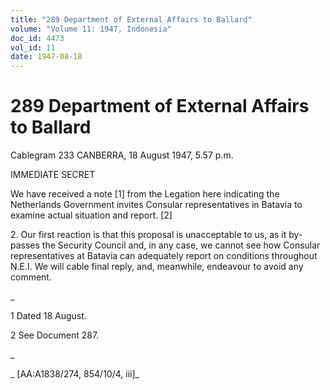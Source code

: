 ```yaml
---
title: "289 Department of External Affairs to Ballard"
volume: "Volume 11: 1947, Indonesia"
doc_id: 4473
vol_id: 11
date: 1947-08-18
---
```


# 289 Department of External Affairs to Ballard

Cablegram 233 CANBERRA, 18 August 1947, 5.57 p.m.

IMMEDIATE SECRET

We have received a note [1] from the Legation here indicating the Netherlands Government invites Consular representatives in Batavia to examine actual situation and report. [2]

2\. Our first reaction is that this proposal is unacceptable to us, as it by-passes the Security Council and, in any case, we cannot see how Consular representatives at Batavia can adequately report on conditions throughout N.E.I. We will cable final reply, and, meanwhile, endeavour to avoid any comment.

_

1 Dated 18 August.

2 See Document 287.

_

_ [AA:A1838/274, 854/10/4, iii]_
